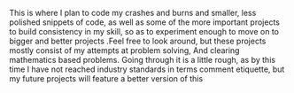 
This is where I plan to code my crashes and burns and smaller, less polished snippets of code, as well as some of the more important projects to build consistency in my skill, so as to experiment enough to move on to bigger and better projects .Feel free to look around, but these projects mostly consist of my attempts at problem solving, And clearing mathematics based problems.
Going through it is a little rough, as by this time I have not reached industry standards in terms comment etiquette, but my future projects will feature a better version of this
